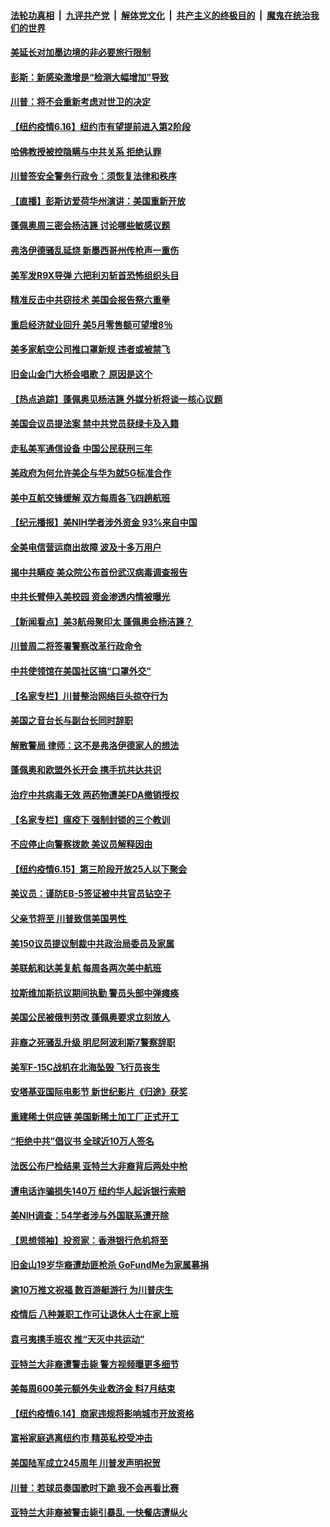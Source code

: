 

####  [法轮功真相](../../../../basic/blob/master/README.md?t=06170731) &nbsp;|&nbsp; [九评共产党](../../../../9ping.md/blob/master/README.md?t=06170731) &nbsp;|&nbsp; [解体党文化](../../../../jtdwh.md/blob/master/README.md?t=06170731)  &nbsp;|&nbsp; [共产主义的终极目的](../../../../gczydzjmd.md/blob/master/README.md?t=06170731) &nbsp;|&nbsp; [魔鬼在统治我们的世界](../../../../mgztzwmdsj.md/blob/master/README.md?t=06170731) 

#### [美延长对加墨边境的非必要旅行限制](../pages/nsc412/n12190614.md?t=06170731) 

#### [彭斯：新感染激增是“检测大幅增加”导致](../pages/nsc412/n12190595.md?t=06170731) 

#### [川普：将不会重新考虑对世卫的决定](../pages/nsc412/n12190536.md?t=06170731) 

#### [【纽约疫情6.16】纽约市有望提前进入第2阶段](../pages/nsc412/n12189396.md?t=06170731) 

#### [哈佛教授被控隐瞒与中共关系 拒绝认罪](../pages/nsc412/n12190495.md?t=06170731) 

#### [川普签安全警务行政令：须恢复法律和秩序](../pages/nsc412/n12190314.md?t=06170731) 

#### [【直播】彭斯访爱荷华州演讲：美国重新开放](../pages/nsc412/n12187576.md?t=06170731) 

#### [蓬佩奥周三密会杨洁篪 讨论哪些敏感议题](../pages/nsc412/n12190034.md?t=06170731) 

#### [弗洛伊德骚乱延烧 新墨西哥州传枪声一重伤](../pages/nsc412/n12189840.md?t=06170731) 

#### [美军发R9X导弹 六把利刃斩首恐怖组织头目](../pages/nsc412/n12189729.md?t=06170731) 

#### [精准反击中共窃技术 美国会报告祭六重拳](../pages/nsc412/n12186086.md?t=06170731) 

#### [重启经济就业回升 美5月零售额可望增8％](../pages/nsc412/n12189186.md?t=06170731) 

#### [美多家航空公司推口罩新规 违者或被禁飞](../pages/nsc412/n12189204.md?t=06170731) 

#### [旧金山金门大桥会唱歌？ 原因是这个](../pages/nsc412/n12188910.md?t=06170731) 

#### [【热点追踪】蓬佩奥见杨洁篪 外媒分析将谈一核心议题](../pages/nsc412/n12188858.md?t=06170731) 

#### [美国会议员提法案 禁中共党员获绿卡及入籍](../pages/nsc412/n12188617.md?t=06170731) 

#### [走私美军通信设备 中国公民获刑三年](../pages/nsc412/n12188451.md?t=06170731) 

#### [美政府为何允许美企与华为就5G标准合作](../pages/nsc412/n12188439.md?t=06170731) 

#### [美中互航交锋缓解 双方每周各飞四趟航班](../pages/nsc412/n12188417.md?t=06170731) 

#### [【纪元播报】美NIH学者涉外资金 93%来自中国](../pages/nsc412/n12188182.md?t=06170731) 

#### [全美电信营运商出故障 波及十多万用户](../pages/nsc412/n12188460.md?t=06170731) 

#### [揭中共瞒疫 美众院公布首份武汉病毒调查报告](../pages/nsc412/n12188209.md?t=06170731) 

#### [中共长臂伸入美校园 资金渗透内情被曝光](../pages/nsc412/n12188026.md?t=06170731) 

#### [【新闻看点】美3航母聚印太 蓬佩奥会杨洁篪？](../pages/nsc412/n12187943.md?t=06170731) 

#### [川普周二将签署警察改革行政命令](../pages/nsc412/n12188103.md?t=06170731) 

#### [中共使领馆在美国社区搞“口罩外交”](../pages/nsc412/n12188010.md?t=06170731) 

#### [【名家专栏】川普整治网络巨头掠夺行为](../pages/nsc412/n12185768.md?t=06170731) 

#### [美国之音台长与副台长同时辞职](../pages/nsc412/n12187933.md?t=06170731) 

#### [解散警局 律师：这不是弗洛伊德家人的想法](../pages/nsc412/n12187751.md?t=06170731) 

#### [蓬佩奥和欧盟外长开会 携手抗共达共识](../pages/nsc412/n12187801.md?t=06170731) 

#### [治疗中共病毒无效 两药物遭美FDA撤销授权](../pages/nsc412/n12187835.md?t=06170731) 

#### [【名家专栏】瘟疫下 强制封锁的三个教训](../pages/nsc412/n12185737.md?t=06170731) 

#### [不应停止向警察拨款 美议员解释因由](../pages/nsc412/n12187698.md?t=06170731) 

#### [【纽约疫情6.15】第三阶段开放25人以下聚会](../pages/nsc412/n12186818.md?t=06170731) 

#### [美议员：谨防EB-5签证被中共官员钻空子](../pages/nsc412/n12187613.md?t=06170731) 

#### [父亲节将至 川普致信美国男性 ](../pages/nsc412/n12187450.md?t=06170731) 

#### [美150议员提议制裁中共政治局委员及家属](../pages/nsc412/n12187376.md?t=06170731) 

#### [美联航和达美复航 每周各两次美中航班](../pages/nsc412/n12187419.md?t=06170731) 

#### [拉斯维加斯抗议期间执勤 警员头部中弹瘫痪](../pages/nsc412/n12187373.md?t=06170731) 

#### [美国公民被俄判劳改 蓬佩奥要求立刻放人](../pages/nsc412/n12187313.md?t=06170731) 

#### [非裔之死骚乱升级 明尼阿波利斯7警察辞职](../pages/nsc412/n12186866.md?t=06170731) 

#### [美军F-15C战机在北海坠毁 飞行员丧生](../pages/nsc412/n12186930.md?t=06170731) 

#### [安塔基亚国际电影节 新世纪影片《归途》获奖](../pages/nsc412/n12186136.md?t=06170731) 

#### [重建稀土供应链 美国新稀土加工厂正式开工](../pages/nsc412/n12186646.md?t=06170731) 

#### [“拒绝中共”倡议书 全球近10万人签名](../pages/nsc412/n12185407.md?t=06170731) 

#### [法医公布尸检结果 亚特兰大非裔背后两处中枪](../pages/nsc412/n12186239.md?t=06170731) 

#### [遭电话诈骗损失140万 纽约华人起诉银行索赔](../pages/nsc412/n12186037.md?t=06170731) 

#### [美NIH调查：54学者涉与外国联系遭开除](../pages/nsc412/n12185993.md?t=06170731) 

#### [【思想领袖】投资家：香港银行危机将至](../pages/nsc412/n12115486.md?t=06170731) 

#### [旧金山19岁华裔遭劫匪枪杀 GoFundMe为家属募捐](../pages/nsc412/n12185776.md?t=06170731) 

#### [逾10万推文祝福 数百游艇游行 为川普庆生](../pages/nsc412/n12185536.md?t=06170731) 

#### [疫情后 八种兼职工作可让退休人士在家上班](../pages/nsc412/n12171685.md?t=06170731) 

#### [袁弓夷携手班农 推“天灭中共运动”](../pages/nsc412/n12185396.md?t=06170731) 

#### [亚特兰大非裔遭警击毙 警方视频曝更多细节](../pages/nsc412/n12185356.md?t=06170731) 

#### [美每周600美元额外失业救济金 料7月结束](../pages/nsc412/n12185300.md?t=06170731) 

#### [【纽约疫情6.14】商家违规将影响城市开放资格](../pages/nsc412/n12184545.md?t=06170731) 

#### [富裕家庭逃离纽约市 精英私校受冲击](../pages/nsc412/n12185064.md?t=06170731) 

#### [美国陆军成立245周年 川普发声明祝贺](../pages/nsc412/n12185158.md?t=06170731) 

#### [川普：若球员奏国歌时下跪 我不会再看比赛](../pages/nsc412/n12185041.md?t=06170731) 

#### [亚特兰大非裔被警击毙引暴乱 一快餐店遭纵火](../pages/nsc412/n12184894.md?t=06170731) 

